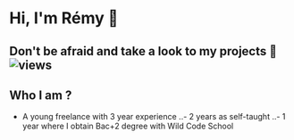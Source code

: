 # Hi, I'm Rémy 👋

## Don't be afraid and take a look to my projects 🌟 ![views](https://komarev.com/ghpvc/?username=RemypottierFR&label=PROFILE+VIEWS)

## Who I am ?

- A young freelance with 3 year experience
..- 2 years as self-taught
..- 1 year where I obtain Bac+2 degree with Wild Code School
